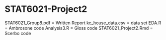 # STAT6021-Project2

STAT6021_Group8.pdf = Written Report
kc_house_data.csv = data set
EDA.R = Ambrosone code
Analysis3.R = Gloss code
STAT6021_Project2.Rmd = Scerbo code
